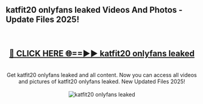 <h2>katfit20 onlyfans leaked Videos And Photos - Update Files 2025!</h2>
<br>
<div align="center">
<h2><a href="https://top-ai-tools.click/QrbHav" rel="nofollow">🔴 CLICK HERE 🌐==►► katfit20 onlyfans leaked</a></h2>
<br>
Get katfit20 onlyfans leaked and all content. Now you can access all videos and pictures of katfit20 onlyfans leaked. New Updated Files 2025!
<br>
<br>
<a href="https://top-ai-tools.click/QrbHav" rel="nofollow" data-target="animated-image.originalLink"><img src="https://i.ibb.co.com/WyWwxjT/player-gif2.gif" alt="katfit20 onlyfans leaked" style="max-width: 100%; display: inline-block;" data-target="animated-image.originalImage"></a>
</div>
<br>